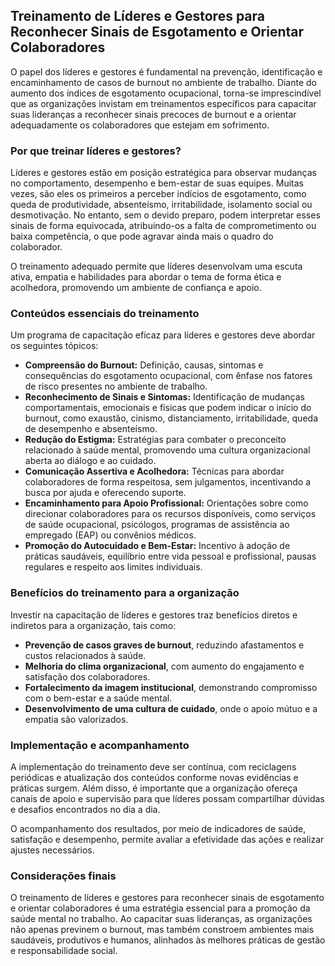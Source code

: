 
## Treinamento de Líderes e Gestores para Reconhecer Sinais de Esgotamento e Orientar Colaboradores

O papel dos líderes e gestores é fundamental na prevenção, identificação e encaminhamento de casos de burnout no ambiente de trabalho. Diante do aumento dos índices de esgotamento ocupacional, torna-se imprescindível que as organizações invistam em treinamentos específicos para capacitar suas lideranças a reconhecer sinais precoces de burnout e a orientar adequadamente os colaboradores que estejam em sofrimento.

### Por que treinar líderes e gestores?

Líderes e gestores estão em posição estratégica para observar mudanças no comportamento, desempenho e bem-estar de suas equipes. Muitas vezes, são eles os primeiros a perceber indícios de esgotamento, como queda de produtividade, absenteísmo, irritabilidade, isolamento social ou desmotivação. No entanto, sem o devido preparo, podem interpretar esses sinais de forma equivocada, atribuindo-os a falta de comprometimento ou baixa competência, o que pode agravar ainda mais o quadro do colaborador.

O treinamento adequado permite que líderes desenvolvam uma escuta ativa, empatia e habilidades para abordar o tema de forma ética e acolhedora, promovendo um ambiente de confiança e apoio.

### Conteúdos essenciais do treinamento

Um programa de capacitação eficaz para líderes e gestores deve abordar os seguintes tópicos:

- **Compreensão do Burnout:** Definição, causas, sintomas e consequências do esgotamento ocupacional, com ênfase nos fatores de risco presentes no ambiente de trabalho.
- **Reconhecimento de Sinais e Sintomas:** Identificação de mudanças comportamentais, emocionais e físicas que podem indicar o início do burnout, como exaustão, cinismo, distanciamento, irritabilidade, queda de desempenho e absenteísmo.
- **Redução do Estigma:** Estratégias para combater o preconceito relacionado à saúde mental, promovendo uma cultura organizacional aberta ao diálogo e ao cuidado.
- **Comunicação Assertiva e Acolhedora:** Técnicas para abordar colaboradores de forma respeitosa, sem julgamentos, incentivando a busca por ajuda e oferecendo suporte.
- **Encaminhamento para Apoio Profissional:** Orientações sobre como direcionar colaboradores para os recursos disponíveis, como serviços de saúde ocupacional, psicólogos, programas de assistência ao empregado (EAP) ou convênios médicos.
- **Promoção do Autocuidado e Bem-Estar:** Incentivo à adoção de práticas saudáveis, equilíbrio entre vida pessoal e profissional, pausas regulares e respeito aos limites individuais.

### Benefícios do treinamento para a organização

Investir na capacitação de líderes e gestores traz benefícios diretos e indiretos para a organização, tais como:

- **Prevenção de casos graves de burnout**, reduzindo afastamentos e custos relacionados à saúde.
- **Melhoria do clima organizacional**, com aumento do engajamento e satisfação dos colaboradores.
- **Fortalecimento da imagem institucional**, demonstrando compromisso com o bem-estar e a saúde mental.
- **Desenvolvimento de uma cultura de cuidado**, onde o apoio mútuo e a empatia são valorizados.

### Implementação e acompanhamento

A implementação do treinamento deve ser contínua, com reciclagens periódicas e atualização dos conteúdos conforme novas evidências e práticas surgem. Além disso, é importante que a organização ofereça canais de apoio e supervisão para que líderes possam compartilhar dúvidas e desafios encontrados no dia a dia.

O acompanhamento dos resultados, por meio de indicadores de saúde, satisfação e desempenho, permite avaliar a efetividade das ações e realizar ajustes necessários.

### Considerações finais

O treinamento de líderes e gestores para reconhecer sinais de esgotamento e orientar colaboradores é uma estratégia essencial para a promoção da saúde mental no trabalho. Ao capacitar suas lideranças, as organizações não apenas previnem o burnout, mas também constroem ambientes mais saudáveis, produtivos e humanos, alinhados às melhores práticas de gestão e responsabilidade social.
```
